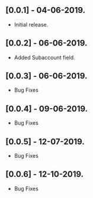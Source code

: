 ## [0.0.1] - 04-06-2019.

* Initial release.

## [0.0.2] - 06-06-2019.

* Added Subaccount field.


## [0.0.3] - 06-06-2019.

* Bug Fixes

## [0.0.4] - 09-06-2019.

* Bug Fixes

## [0.0.5] - 12-07-2019.

* Bug Fixes

## [0.0.6] - 12-10-2019.

* Bug Fixes
